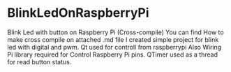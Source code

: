 # BlinkLedOnRaspberryPi
Blink Led with button on Raspberry Pi (Cross-compile)
You can find How to make cross compile on attached .md file
I created simple  project for blink led with digital and pwm. Qt used for controll from raspberrypi
Also Wiring Pi library required for Control Raspberry Pi pins.
QTimer used as a thread for read button status.

